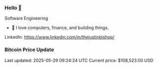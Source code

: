 ### Hello 🤙  

Software Engineering

- 🔭 I love computers, finance, and building things.
  
LinkedIn: https://www.linkedin.com/in/thejustinbishop/  




















































































































































































































































































































































































































































































































### Bitcoin Price Update
Last updated: 2025-05-29 09:24:24 UTC
Current price: $108,523.00 USD
